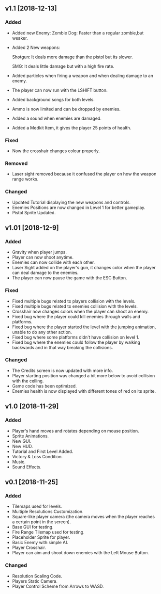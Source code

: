 ## v1.1 [2018-12-13]
### Added
- Added new Enemy:
  Zombie Dog: Faster than a regular zombie,but weaker.
- Added 2 New weapons:

  Shotgun: It deals more damage than the pistol but its slower.
  
  SMG: It deals little damage but with a high fire rate.
  
- Added particles when firing a weapon and when dealing damage to an enemy.
- The player can now run with the LSHIFT button.
- Added background songs for both levels.
- Ammo is now limited and can be dropped by enemies.
- Added a sound when enemies are damaged.
- Added a Medkit Item, it gives the player 25 points of health.

### Fixed
- Now the crosshair changes colour properly.

### Removed
- Laser sight removed because it confused the player on how the weapon range works.

### Changed
- Updated Tutorial displaying the new weapons and controls.
- Enemies Positions are now changed in Level 1 for better gameplay.
- Pistol Sprite Updated.

## v1.01 [2018-12-9]
### Added
- Gravity when player jumps.
- Player can now shoot anytime.
- Enemies can now collide with each other.
- Laser Sight added on the player's gun, it changes color when the player can deal damage to the enemies.
- The player can now pause the game with the ESC Button.

### Fixed
- Fixed multiple bugs related to players collision with the levels.
- Fixed multiple bugs related to enemies collision with the levels.
- Crosshair now changes colors when the player can shoot an enemy.
- Fixed bug where the player could kill enemies through walls and platforms.
- Fixed bug where the player started the level with the jumping animation, unable to do any other action.
- Fixed bug where some platforms didn't have collision on level 1.
- Fixed bug where the enemies could follow the player by walking backwards and in that way breaking the collisions.

### Changed

- The Credits screen is now updated with more info.
- Player starting position was changed a bit more below to avoid collision with the ceiling.
- Game code has been optimized.
- Enemies health is now displayed with different tones of red on its sprite.


## v1.0 [2018-11-29]
### Added
- Player's hand moves and rotates depending on mouse position.
- Sprite Animations.
- New GUI.
- New HUD.
- Tutorial and First Level Added.
- Victory & Loss Condition.
- Music.
- Sound Effects.


## v0.1 [2018-11-25]
### Added
- Tilemaps used for levels.
- Multiple Resolutions Customization.
- Square-like player camera (the camera moves when the player reaches a certain point in the screen).
- Base GUI for testing.
- Fire Range Tilemap used for testing.
- Placeholder Sprite for player.
- Basic Enemy with simple AI.
- Player Crosshair.
- Player can aim and shoot down enemies with the Left Mouse Button.

### Changed
- Resolution Scaling Code.
- Players Static Camera.
- Player Control Scheme from Arrows to WASD.
